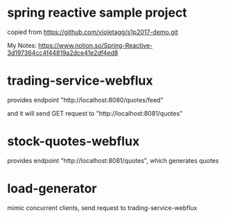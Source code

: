# spring reactive sample project 

copied from https://github.com/violetagg/s1p2017-demo.git

My Notes: https://www.notion.so/Spring-Reactive-3d197364cc4f44819a2dce41e2df4ed8

# trading-service-webflux
provides endpoint "http://localhost:8080/quotes/feed"

and it will send GET request to "http://localhost:8081/quotes"

# stock-quotes-webflux
provides endpoint "http://localhost:8081/quotes", which generates quotes  

# load-generator 
mimic concurrent clients, send request to trading-service-webflux
